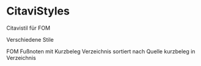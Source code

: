 # CitaviStyles
Citavistil für FOM

Verschiedene Stile

FOM Fußnoten mit Kurzbeleg
Verzeichnis sortiert nach Quelle
kurzbeleg in Verzeichnis
